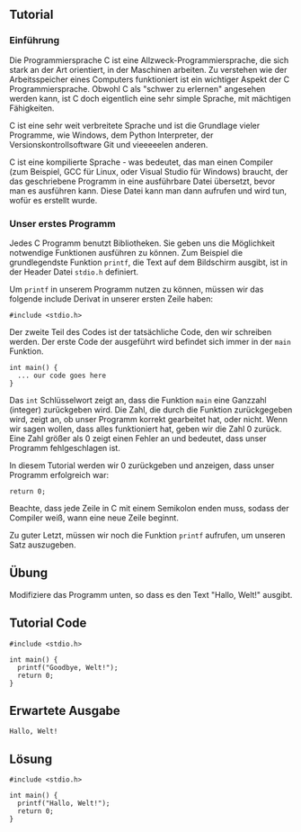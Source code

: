 Tutorial
--------

### Einführung

Die Programmiersprache C ist eine Allzweck-Programmiersprache, die sich stark an der Art orientiert, in der Maschinen arbeiten.
Zu verstehen wie der Arbeitsspeicher eines Computers funktioniert ist ein wichtiger Aspekt der C Programmiersprache.
Obwohl C als "schwer zu erlernen" angesehen werden kann, ist C doch eigentlich eine sehr simple Sprache, mit mächtigen Fähigkeiten.

C ist eine sehr weit verbreitete Sprache und ist die Grundlage vieler Programme, wie Windows, dem Python Interpreter, der Versionskontrollsoftware Git und vieeeeelen anderen.

C ist eine kompilierte Sprache - was bedeutet, das man einen Compiler (zum Beispiel, GCC für Linux, oder Visual Studio für Windows) braucht, der das geschriebene Programm in eine ausführbare Datei übersetzt, bevor man es ausführen kann.
Diese Datei kann man dann aufrufen und wird tun, wofür es erstellt wurde.

### Unser erstes Programm

Jedes C Programm benutzt Bibliotheken. Sie geben uns die Möglichkeit notwendige Funktionen ausführen zu können.
Zum Beispiel die grundlegendste Funktion `printf`, die Text auf dem Bildschirm ausgibt, ist in der Header Datei `stdio.h` definiert. 

Um `printf` in unserem Programm nutzen zu können, müssen wir das folgende include Derivat in unserer ersten Zeile haben:

    #include <stdio.h>

Der zweite Teil des Codes ist der tatsächliche Code, den wir schreiben werden. Der erste Code der ausgeführt wird befindet sich immer in der `main` Funktion.

    int main() {
      ... our code goes here
    }

Das `int` Schlüsselwort zeigt an, dass die Funktion `main` eine Ganzzahl (integer) zurückgeben wird.
Die Zahl, die durch die Funktion zurückgegeben wird, zeigt an, ob unser Programm korrekt gearbeitet hat, oder nicht. Wenn wir sagen wollen, dass alles funktioniert hat, geben wir die Zahl 0 zurück. Eine Zahl größer als 0 zeigt einen Fehler an und bedeutet, dass unser Programm fehlgeschlagen ist.

In diesem Tutorial werden wir 0 zurückgeben und anzeigen, dass unser Programm erfolgreich war:

    return 0;

Beachte, dass jede Zeile in C mit einem Semikolon enden muss, sodass der Compiler weiß, wann eine neue Zeile beginnt.

Zu guter Letzt, müssen wir noch die Funktion `printf` aufrufen, um unseren Satz auszugeben.

Übung
-----

Modifiziere das Programm unten, so dass es den Text "Hallo, Welt!" ausgibt.

Tutorial Code
-------------

    #include <stdio.h>

    int main() {
      printf("Goodbye, Welt!");
      return 0;
    }

Erwartete Ausgabe
-----------------

    Hallo, Welt!

Lösung
------

    #include <stdio.h>

    int main() {
      printf("Hallo, Welt!");
      return 0;
    }
